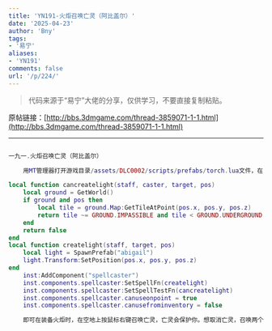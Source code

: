 ```yaml
---
title: 'YN191-火炬召唤亡灵（阿比盖尔）'
date: '2025-04-23'
author: 'Bny'
tags:
- '易宁'
aliases:
- 'YN191'
comments: false
url: '/p/224/'
---
```


> 代码来源于“易宁”大佬的分享，仅供学习，不要直接复制粘贴。

原帖链接：[http://bbs.3dmgame.com/thread-3859071-1-1.html](http://bbs.3dmgame.com/thread-3859071-1-1.html)

---

```lua  

一九一.火炬召唤亡灵（阿比盖尔）

	用MT管理器打开游戏目录/assets/DLC0002/scripts/prefabs/torch.lua文件，在inst:AddComponent("inspectable")的下一行插入以下内容：

local function cancreatelight(staff, caster, target, pos)
	local ground = GetWorld()
	if ground and pos then
		local tile = ground.Map:GetTileAtPoint(pos.x, pos.y, pos.z)
		return tile ~= GROUND.IMPASSIBLE and tile < GROUND.UNDERGROUND
	end
	return false
end
local function createlight(staff, target, pos)
	local light = SpawnPrefab("abigail")
	light.Transform:SetPosition(pos.x, pos.y, pos.z)
end
	inst:AddComponent("spellcaster")
	inst.components.spellcaster:SetSpellFn(createlight)
	inst.components.spellcaster:SetSpellTestFn(cancreatelight)
	inst.components.spellcaster.canuseonpoint = true
	inst.components.spellcaster.canusefrominventory = false

	即可在装备火炬时，在空地上按鼠标右键召唤亡灵，亡灵会保护你。想取消亡灵，召唤两个以上（一个追不上它），对其中一个按ctrl + 鼠标左键，即可取消全部亡灵。不要与“我的小伙伴”一同修改

```  

